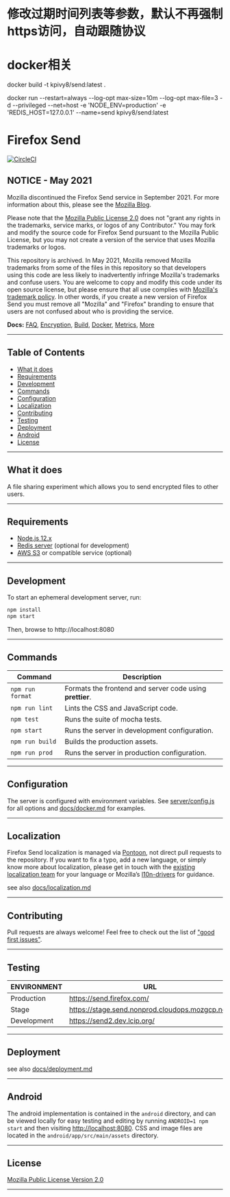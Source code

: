 # 修改过期时间列表等参数，默认不再强制https访问，自动跟随协议


# docker相关
 docker build -t kpivy8/send:latest .

docker run --restart=always --log-opt max-size=10m --log-opt max-file=3  -d --privileged   --net=host -e 'NODE_ENV=production'   -e 'REDIS_HOST=127.0.0.1' --name=send kpivy8/send:latest



# Firefox Send

[![CircleCI](https://img.shields.io/circleci/project/github/mozilla/send.svg)](https://circleci.com/gh/mozilla/send)

## NOTICE - May 2021

Mozilla discontinued the Firefox Send service in September 2021. For more information about this, please see the [Mozilla Blog](https://blog.mozilla.org/blog/2020/09/17/update-on-firefox-send-and-firefox-notes/).

Please note that the [Mozilla Public License 2.0](https://www.mozilla.org/en-US/MPL/2.0/) does not "grant any rights in the trademarks, service marks, or logos of any Contributor." You may fork and modify the source code for Firefox Send pursuant to the Mozilla Public License, but you may not create a version of the service that uses Mozilla trademarks or logos.

This repository is archived. In May 2021, Mozilla removed Mozilla trademarks from some of the files in this repository so that developers using this code are less likely to inadvertently infringe Mozilla's trademarks and confuse users. You are welcome to copy and modify this code under its open source license, but please ensure that all use complies with [Mozilla's trademark policy](https://www.mozilla.org/en-US/foundation/trademarks/policy/). In other words, if you create a new version of Firefox Send you must remove all "Mozilla" and "Firefox" branding to ensure that users are not confused about who is providing the service.

**Docs:** [FAQ](docs/faq.md), [Encryption](docs/encryption.md), [Build](docs/build.md), [Docker](docs/docker.md), [Metrics](docs/metrics.md), [More](docs/)

---

## Table of Contents

* [What it does](#what-it-does)
* [Requirements](#requirements)
* [Development](#development)
* [Commands](#commands)
* [Configuration](#configuration)
* [Localization](#localization)
* [Contributing](#contributing)
* [Testing](#testing)
* [Deployment](#deployment)
* [Android](#android)
* [License](#license)

---

## What it does

A file sharing experiment which allows you to send encrypted files to other users.

---

## Requirements

- [Node.js 12.x](https://nodejs.org/)
- [Redis server](https://redis.io/) (optional for development)
- [AWS S3](https://aws.amazon.com/s3/) or compatible service (optional)

---

## Development

To start an ephemeral development server, run:

```sh
npm install
npm start
```

Then, browse to http://localhost:8080

---

## Commands

| Command          | Description |
|------------------|-------------|
| `npm run format` | Formats the frontend and server code using **prettier**.
| `npm run lint`   | Lints the CSS and JavaScript code.
| `npm test`       | Runs the suite of mocha tests.
| `npm start`      | Runs the server in development configuration.
| `npm run build`  | Builds the production assets.
| `npm run prod`   | Runs the server in production configuration.

---

## Configuration

The server is configured with environment variables. See [server/config.js](server/config.js) for all options and [docs/docker.md](docs/docker.md) for examples.

---

## Localization

Firefox Send localization is managed via [Pontoon](https://pontoon.mozilla.org/projects/test-pilot-firefox-send/), not direct pull requests to the repository. If you want to fix a typo, add a new language, or simply know more about localization, please get in touch with the [existing localization team](https://pontoon.mozilla.org/teams/) for your language or Mozilla’s [l10n-drivers](https://wiki.mozilla.org/L10n:Mozilla_Team#Mozilla_Corporation) for guidance.

see also [docs/localization.md](docs/localization.md)

---

## Contributing

Pull requests are always welcome! Feel free to check out the list of ["good first issues"](https://github.com/mozilla/send/issues?q=is%3Aopen+is%3Aissue+label%3A%22good+first+issue%22).

---

## Testing

| ENVIRONMENT | URL
|-------------|-----
| Production  | <https://send.firefox.com/>
| Stage       | <https://stage.send.nonprod.cloudops.mozgcp.net/>
| Development | <https://send2.dev.lcip.org/>

---

## Deployment

see also [docs/deployment.md](docs/deployment.md)

---

## Android

The android implementation is contained in the `android` directory, and can be viewed locally for easy testing and editing by running `ANDROID=1 npm start` and then visiting <http://localhost:8080>. CSS and image files are located in the `android/app/src/main/assets` directory.

---

## License

[Mozilla Public License Version 2.0](LICENSE)

---
